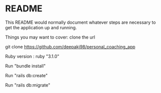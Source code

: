 # README

This README would normally document whatever steps are necessary to get the
application up and running.

Things you may want to cover:
clone the url

git clone https://github.com/deepakj98/personal_coaching_app

Ruby version : ruby "3.1.0"

Run "bundle install"

Run "rails db:create"

Run "rails db:migrate"
